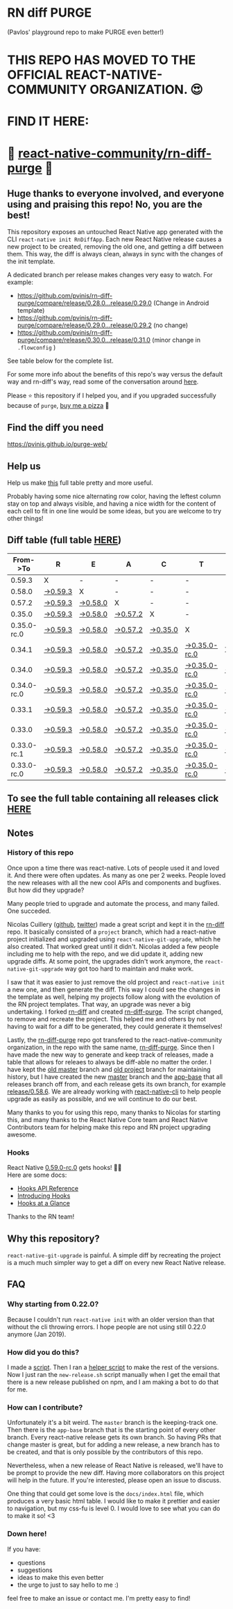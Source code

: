 # RN diff PURGE
(Pavlos' playground repo to make PURGE even better!)

# THIS REPO HAS MOVED TO THE OFFICIAL REACT-NATIVE-COMMUNITY ORGANIZATION. 😍
# FIND IT HERE:  
# 💪 [react-native-community/rn-diff-purge](https://github.com/react-native-community/rn-diff-purge) 🎉
## Huge thanks to everyone involved, and everyone using and praising this repo! No, you are the best!

This repository exposes an untouched React Native app generated with the CLI
`react-native init RnDiffApp`. Each new React Native release causes a new project to be created, removing the old one, and getting a diff between them. This way, the diff is always clean, always in sync with the changes of the init template.

A dedicated branch per release makes changes very easy
to watch. For example:

* https://github.com/pvinis/rn-diff-purge/compare/release/0.28.0...release/0.29.0
(Change in Android template)
* https://github.com/pvinis/rn-diff-purge/compare/release/0.29.0...release/0.29.2
(no change)
* https://github.com/pvinis/rn-diff-purge/compare/release/0.30.0...release/0.31.0
(minor change in `.flowconfig` )

See table below for the complete list.

For some more info about the benefits of this repo's way versus the default way and rn-diff's way, read some of the conversation around [here](https://github.com/react-native-community/discussions-and-proposals/issues/68#issuecomment-452227478).

Please :star: this repository if I helped you, and if you upgraded successfully because of `purge`, [buy me a pizza](https://www.buymeacoffee.com/DGWwHVZ4s) :pizza:

## Find the diff you need
https://pvinis.github.io/purge-web/

## Help us
Help us make [this](https://pvinis.github.io/rn-diff-purge) full table pretty and more useful.

Probably having some nice alternating row color, having the leftest column stay on top and always visible, and having a nice width for the content of each cell to fit in one line would be some ideas, but you are welcome to try other things!

## Diff table (full table [HERE](https://pvinis.github.io/rn-diff-purge))

| From->To    | R                                                                                               | E                                                                                               | A                                                                                               | C                                                                                               | T                                                                                                         |                                                                                                 | N                                                                                               | A                                                                                                         | T                                                                                               | I                                                                                               | V                                                                                                         | E   |
| ----------- | ----------------------------------------------------------------------------------------------- | ----------------------------------------------------------------------------------------------- | ----------------------------------------------------------------------------------------------- | ----------------------------------------------------------------------------------------------- | --------------------------------------------------------------------------------------------------------- | ----------------------------------------------------------------------------------------------- | ----------------------------------------------------------------------------------------------- | --------------------------------------------------------------------------------------------------------- | ----------------------------------------------------------------------------------------------- | ----------------------------------------------------------------------------------------------- | --------------------------------------------------------------------------------------------------------- | --- |
| 0.59.3      | X                                                                                               | -                                                                                               | -                                                                                               | -                                                                                               | -                                                                                                         | -                                                                                               | -                                                                                               | -                                                                                                         | -                                                                                               | -                                                                                               | -                                                                                                         | -   |
| 0.58.0      | [->0.59.3](https://github.com/pvinis/rn-diff-purge/compare/release/0.58.0..release/0.59.3)      | X                                                                                               | -                                                                                               | -                                                                                               | -                                                                                                         | -                                                                                               | -                                                                                               | -                                                                                                         | -                                                                                               | -                                                                                               | -                                                                                                         | -   |
| 0.57.2      | [->0.59.3](https://github.com/pvinis/rn-diff-purge/compare/release/0.57.2..release/0.59.3)      | [->0.58.0](https://github.com/pvinis/rn-diff-purge/compare/release/0.57.2..release/0.58.0)      | X                                                                                               | -                                                                                               | -                                                                                                         | -                                                                                               | -                                                                                               | -                                                                                                         | -                                                                                               | -                                                                                               | -                                                                                                         | -   |
| 0.35.0      | [->0.59.3](https://github.com/pvinis/rn-diff-purge/compare/release/0.35.0..release/0.59.3)      | [->0.58.0](https://github.com/pvinis/rn-diff-purge/compare/release/0.35.0..release/0.58.0)      | [->0.57.2](https://github.com/pvinis/rn-diff-purge/compare/release/0.35.0..release/0.57.2)      | X                                                                                               | -                                                                                                         | -                                                                                               | -                                                                                               | -                                                                                                         | -                                                                                               | -                                                                                               | -                                                                                                         | -   |
| 0.35.0-rc.0 | [->0.59.3](https://github.com/pvinis/rn-diff-purge/compare/release/0.35.0-rc.0..release/0.59.3) | [->0.58.0](https://github.com/pvinis/rn-diff-purge/compare/release/0.35.0-rc.0..release/0.58.0) | [->0.57.2](https://github.com/pvinis/rn-diff-purge/compare/release/0.35.0-rc.0..release/0.57.2) | [->0.35.0](https://github.com/pvinis/rn-diff-purge/compare/release/0.35.0-rc.0..release/0.35.0) | X                                                                                                         | -                                                                                               | -                                                                                               | -                                                                                                         | -                                                                                               | -                                                                                               | -                                                                                                         | -   |
| 0.34.1      | [->0.59.3](https://github.com/pvinis/rn-diff-purge/compare/release/0.34.1..release/0.59.3)      | [->0.58.0](https://github.com/pvinis/rn-diff-purge/compare/release/0.34.1..release/0.58.0)      | [->0.57.2](https://github.com/pvinis/rn-diff-purge/compare/release/0.34.1..release/0.57.2)      | [->0.35.0](https://github.com/pvinis/rn-diff-purge/compare/release/0.34.1..release/0.35.0)      | [->0.35.0-rc.0](https://github.com/pvinis/rn-diff-purge/compare/release/0.34.1..release/0.35.0-rc.0)      | X                                                                                               | -                                                                                               | -                                                                                                         | -                                                                                               | -                                                                                               | -                                                                                                         | -   |
| 0.34.0      | [->0.59.3](https://github.com/pvinis/rn-diff-purge/compare/release/0.34.0..release/0.59.3)      | [->0.58.0](https://github.com/pvinis/rn-diff-purge/compare/release/0.34.0..release/0.58.0)      | [->0.57.2](https://github.com/pvinis/rn-diff-purge/compare/release/0.34.0..release/0.57.2)      | [->0.35.0](https://github.com/pvinis/rn-diff-purge/compare/release/0.34.0..release/0.35.0)      | [->0.35.0-rc.0](https://github.com/pvinis/rn-diff-purge/compare/release/0.34.0..release/0.35.0-rc.0)      | [->0.34.1](https://github.com/pvinis/rn-diff-purge/compare/release/0.34.0..release/0.34.1)      | X                                                                                               | -                                                                                                         | -                                                                                               | -                                                                                               | -                                                                                                         | -   |
| 0.34.0-rc.0 | [->0.59.3](https://github.com/pvinis/rn-diff-purge/compare/release/0.34.0-rc.0..release/0.59.3) | [->0.58.0](https://github.com/pvinis/rn-diff-purge/compare/release/0.34.0-rc.0..release/0.58.0) | [->0.57.2](https://github.com/pvinis/rn-diff-purge/compare/release/0.34.0-rc.0..release/0.57.2) | [->0.35.0](https://github.com/pvinis/rn-diff-purge/compare/release/0.34.0-rc.0..release/0.35.0) | [->0.35.0-rc.0](https://github.com/pvinis/rn-diff-purge/compare/release/0.34.0-rc.0..release/0.35.0-rc.0) | [->0.34.1](https://github.com/pvinis/rn-diff-purge/compare/release/0.34.0-rc.0..release/0.34.1) | [->0.34.0](https://github.com/pvinis/rn-diff-purge/compare/release/0.34.0-rc.0..release/0.34.0) | X                                                                                                         | -                                                                                               | -                                                                                               | -                                                                                                         | -   |
| 0.33.1      | [->0.59.3](https://github.com/pvinis/rn-diff-purge/compare/release/0.33.1..release/0.59.3)      | [->0.58.0](https://github.com/pvinis/rn-diff-purge/compare/release/0.33.1..release/0.58.0)      | [->0.57.2](https://github.com/pvinis/rn-diff-purge/compare/release/0.33.1..release/0.57.2)      | [->0.35.0](https://github.com/pvinis/rn-diff-purge/compare/release/0.33.1..release/0.35.0)      | [->0.35.0-rc.0](https://github.com/pvinis/rn-diff-purge/compare/release/0.33.1..release/0.35.0-rc.0)      | [->0.34.1](https://github.com/pvinis/rn-diff-purge/compare/release/0.33.1..release/0.34.1)      | [->0.34.0](https://github.com/pvinis/rn-diff-purge/compare/release/0.33.1..release/0.34.0)      | [->0.34.0-rc.0](https://github.com/pvinis/rn-diff-purge/compare/release/0.33.1..release/0.34.0-rc.0)      | X                                                                                               | -                                                                                               | -                                                                                                         | -   |
| 0.33.0      | [->0.59.3](https://github.com/pvinis/rn-diff-purge/compare/release/0.33.0..release/0.59.3)      | [->0.58.0](https://github.com/pvinis/rn-diff-purge/compare/release/0.33.0..release/0.58.0)      | [->0.57.2](https://github.com/pvinis/rn-diff-purge/compare/release/0.33.0..release/0.57.2)      | [->0.35.0](https://github.com/pvinis/rn-diff-purge/compare/release/0.33.0..release/0.35.0)      | [->0.35.0-rc.0](https://github.com/pvinis/rn-diff-purge/compare/release/0.33.0..release/0.35.0-rc.0)      | [->0.34.1](https://github.com/pvinis/rn-diff-purge/compare/release/0.33.0..release/0.34.1)      | [->0.34.0](https://github.com/pvinis/rn-diff-purge/compare/release/0.33.0..release/0.34.0)      | [->0.34.0-rc.0](https://github.com/pvinis/rn-diff-purge/compare/release/0.33.0..release/0.34.0-rc.0)      | [->0.33.1](https://github.com/pvinis/rn-diff-purge/compare/release/0.33.0..release/0.33.1)      | X                                                                                               | -                                                                                                         | -   |
| 0.33.0-rc.1 | [->0.59.3](https://github.com/pvinis/rn-diff-purge/compare/release/0.33.0-rc.1..release/0.59.3) | [->0.58.0](https://github.com/pvinis/rn-diff-purge/compare/release/0.33.0-rc.1..release/0.58.0) | [->0.57.2](https://github.com/pvinis/rn-diff-purge/compare/release/0.33.0-rc.1..release/0.57.2) | [->0.35.0](https://github.com/pvinis/rn-diff-purge/compare/release/0.33.0-rc.1..release/0.35.0) | [->0.35.0-rc.0](https://github.com/pvinis/rn-diff-purge/compare/release/0.33.0-rc.1..release/0.35.0-rc.0) | [->0.34.1](https://github.com/pvinis/rn-diff-purge/compare/release/0.33.0-rc.1..release/0.34.1) | [->0.34.0](https://github.com/pvinis/rn-diff-purge/compare/release/0.33.0-rc.1..release/0.34.0) | [->0.34.0-rc.0](https://github.com/pvinis/rn-diff-purge/compare/release/0.33.0-rc.1..release/0.34.0-rc.0) | [->0.33.1](https://github.com/pvinis/rn-diff-purge/compare/release/0.33.0-rc.1..release/0.33.1) | [->0.33.0](https://github.com/pvinis/rn-diff-purge/compare/release/0.33.0-rc.1..release/0.33.0) | X                                                                                                         | -   |
| 0.33.0-rc.0 | [->0.59.3](https://github.com/pvinis/rn-diff-purge/compare/release/0.33.0-rc.0..release/0.59.3) | [->0.58.0](https://github.com/pvinis/rn-diff-purge/compare/release/0.33.0-rc.0..release/0.58.0) | [->0.57.2](https://github.com/pvinis/rn-diff-purge/compare/release/0.33.0-rc.0..release/0.57.2) | [->0.35.0](https://github.com/pvinis/rn-diff-purge/compare/release/0.33.0-rc.0..release/0.35.0) | [->0.35.0-rc.0](https://github.com/pvinis/rn-diff-purge/compare/release/0.33.0-rc.0..release/0.35.0-rc.0) | [->0.34.1](https://github.com/pvinis/rn-diff-purge/compare/release/0.33.0-rc.0..release/0.34.1) | [->0.34.0](https://github.com/pvinis/rn-diff-purge/compare/release/0.33.0-rc.0..release/0.34.0) | [->0.34.0-rc.0](https://github.com/pvinis/rn-diff-purge/compare/release/0.33.0-rc.0..release/0.34.0-rc.0) | [->0.33.1](https://github.com/pvinis/rn-diff-purge/compare/release/0.33.0-rc.0..release/0.33.1) | [->0.33.0](https://github.com/pvinis/rn-diff-purge/compare/release/0.33.0-rc.0..release/0.33.0) | [->0.33.0-rc.1](https://github.com/pvinis/rn-diff-purge/compare/release/0.33.0-rc.0..release/0.33.0-rc.1) | X   |

## To see the full table containing all releases click [HERE](https://pvinis.github.io/rn-diff-purge)

## Notes

### History of this repo

Once upon a time there was react-native. Lots of people used it and loved it. And there were often updates. As many as one per 2 weeks. People loved the new releases with all the new cool APIs and components and bugfixes. But how did they upgrade?

Many people tried to upgrade and automate the process, and many failed. One succeded.

Nicolas Cuillery ([github](https://github.com/ncuillery), [twitter](https://twitter.com/ncuillery)) made a great script and kept it in the [rn-diff](https://github.com/ncuillery/rn-diff) repo. It basically consisted of a `project` branch, which had a react-native project initialized and upgraded using `react-native-git-upgrade`, which he also created. That worked great until it didn't. Nicolas added a few people including me to help with the repo, and we did update it, adding new upgrade diffs. At some point, the upgrades didn't work anymore, the `react-native-git-upgrade` way got too hard to maintain and make work.

I saw that it was easier to just remove the old project and `react-native init` a new one, and then generate the diff. This way I could see the changes in the template as well, helping my projects follow along with the evolution of the RN project templates. That way, an upgrade was never a big undertaking. I forked [rn-diff](https://github.com/ncuillery/rn-diff) and created [rn-diff-purge](https://github.com/pvinis/rn-diff-purge). The script changed, to remove and recreate the project. This helped me and others by not having to wait for a diff to be generated, they could generate it themselves!

Lastly, the [rn-diff-purge](https://github.com/pvinis/rn-diff-purge) repo got transfered to the react-native-community organization, in the repo with the same name, [rn-diff-purge](https://github.com/react-native-community/rn-diff-purge). Since then I have made the new way to generate and keep track of releases, made a table that allows for releaes to always be diff-able no matter the order. I have kept the [old master](https://github.com/pvinis/rn-diff-purge/tree/old/master) branch and [old project](https://github.com/pvinis/rn-diff-purge/tree/old/project) branch for maintaining history, but I have created the new [master](https://github.com/pvinis/rn-diff-purge/tree/master) branch and the [app-base](https://github.com/pvinis/rn-diff-purge/tree/app-base) that all releases branch off from, and each release gets its own branch, for example [release/0.58.6](https://github.com/pvinis/rn-diff-purge/tree/release/0.58.6). We are already working with [react-native-cli](https://github.com/react-native-community/react-native-cli) to help people upgrade as easily as possible, and we will continue to do our best.

Many thanks to you for using this repo, many thanks to Nicolas for starting this, and many thanks to the React Native Core team and React Native Contributors team for helping make this repo and RN project upgrading awesome.

### Hooks
React Native [0.59.0-rc.0](https://github.com/pvinis/rn-diff-purge#version-changes) gets hooks! 🎉🥳  
Here are some docs:
- [Hooks API Reference](https://reactjs.org/docs/hooks-reference.html)
- [Introducing Hooks](https://reactjs.org/docs/hooks-intro.html)
- [Hooks at a Glance](https://reactjs.org/docs/hooks-overview.html)

Thanks to the RN team!

## Why this repository?
`react-native-git-upgrade` is painful. A simple diff by recreating the project is a much much simpler way to get a diff on every new React Native release.

## FAQ

### Why starting from 0.22.0?

Because I couldn't run `react-native init` with an older version than that without the cli throwing errors. I hope people are not using still 0.22.0 anymore (Jan 2019).

### How did you do this?

I made a [script](https://github.com/pvinis/rn-diff-purge/blob/master/new-release.sh). Then I ran a [helper script](https://github.com/pvinis/rn-diff-purge/blob/master/new-release.sh) to make the rest of the versions.
Now I just ran the `new-release.sh` script manually when I get the email that there is a new release published on npm, and I am making a bot to do that for me.

### How can I contribute?

Unfortunately it's a bit weird. The `master` branch is the keeping-track one. Then there is the `app-base` branch that is the starting point of every other branch. Every react-native release gets its own branch. So having PRs that change master is great, but for adding a new release, a new branch has to be created, and that is only possible by the contributors of this repo.

Nevertheless, when a new release of React Native is released, we'll have to be prompt to provide
the new diff. Having more collaborators on this project will help in the future. If you're interested, please open an issue to discuss.

One thing that could get some love is the `docs/index.html` file, which produces a very basic html table. I would like to make it prettier and easier to navigation, but my css-fu is level 0. I would love to see what you can do to make it so! <3

### Down here!

If you have: 
- questions
- suggestions
- ideas to make this even better
- the urge to just to say hello to me :)

feel free to make an issue or contact me. I'm pretty easy to find!
